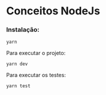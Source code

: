 # Conceitos NodeJs

### Instalação:

```
yarn
```

Para executar o projeto:

```
yarn dev
```

Para executar os testes:

```
yarn test
```
